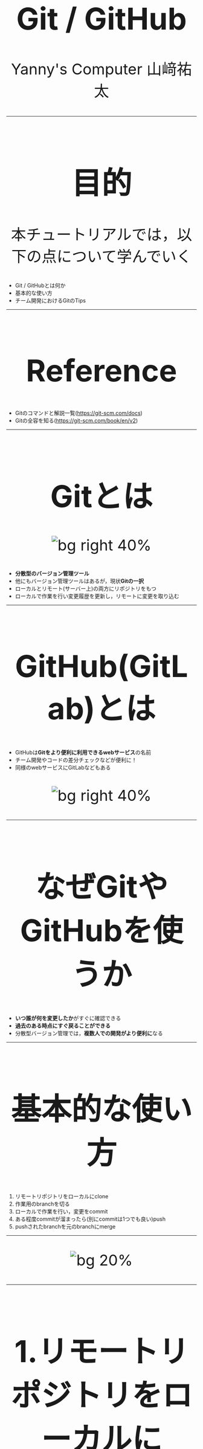 <!-- 
$theme: uncover
template: invert
-->

# Git / GitHub

Yanny's Computer 山﨑祐太

<style scoped="scoped">
    h1 {
        text-align: center;
        font-size: 100px;
    }
    p {
        text-align: center;
        font-size: 40px;
    }
</style>

---
<!-- paginate: true -->

# 目的

本チュートリアルでは，以下の点について学んでいく

- Git / GitHubとは何か
- 基本的な使い方
- チーム開発におけるGitのTips

---

# Reference

- Gitのコマンドと解説一覧(https://git-scm.com/docs)
- Gitの全容を知る(https://git-scm.com/book/en/v2)

---

# Gitとは

![bg right 40%](https://git-scm.com/images/logos/downloads/Git-Logo-2Color.png)

- **分散型のバージョン管理ツール**
- 他にもバージョン管理ツールはあるが，現状**Gitの一択**
- ローカルとリモート(サーバー上)の両方にリポジトリをもつ
- ローカルで作業を行い変更履歴を更新し，リモートに変更を取り込む

---

# GitHub(GitLab)とは

- GitHubは**Gitをより便利に利用できるwebサービス**の名前
- チーム開発やコードの差分チェックなどが便利に！
- 同様のwebサービスにGitLabなどもある

![bg right 40%](https://github.githubassets.com/images/modules/logos_page/GitHub-Logo.png)

---

# なぜGitやGitHubを使うか

- **いつ誰が何を変更したか**がすぐに確認できる
- **過去のある時点にすぐ戻ることができる**
- 分散型バージョン管理では，**複数人での開発がより便利に**なる

---

# 基本的な使い方

1. リモートリポジトリをローカルにclone
2. 作業用のbranchを切る
3. ローカルで作業を行い，変更をcommit
4. ある程度commitが溜まったら(別にcommitは1つでも良い)push
5. pushされたbranchを元のbranchにmerge

---

![bg 20%](https://cdn.shopify.com/s/files/1/1061/1924/products/Thinking_Face_Emoji_large.png?v=1480481060)

---

# 1.リモートリポジトリをローカルにclone

```shell
git clone -b develop https://github.com/yutayamazaki/Tutorials.git
```

- GitHubなどからリポジトリをローカルに取ってくる

- `-b develop`でdevelopブランチを取ってくるという意味(ブランチは後で解説)

- リモートから取ってきて，ローカルで作業，リモートに変更を取り込むと言う流れになる

---

# 2. 作業用ブランチを切る

```shell
git checkout -b feature/fix_yamazaki
```

- `git checkout -b ブランチ名`でブランチを作成する
- とりあえず`feature/変更や機能の名前`というブランチを作成すればok
- 作業をcommitした後にこのブランチを元のブランチにマージする

---

# branch

- Gitで管理している履歴を枝分かれさせたもの
- 複数のブランチを作成してそれを本流に結合するという流れで開発する
- これにより複数人や複数チームが並行して別機能の開発を行える

---

# 3. ローカルで作業を行い，変更をcommit

```shell
git add yamazaki.md
git commit -m "add yamazaki.md"
```

- `git add file名`でステージングエリアに上げる
- `git commit -m "コミットメッセージ"`で変更を記録する

---

# commit

- Gitにおけるバージョン管理の単位
- ひとまとまりの作業を行うたびにcommitを行い，適宜変更を記録していく
- `git commit -m "コミットメッセージ"`でcommitする
- メッセージは`fix function`など「動詞+目的語」で何をどうしたかを書く
    - 参考記事：[GitHubで使われている実用英語コメント集](https://qiita.com/shikichee/items/a5f922a3ef3aa58a1839)
- commitの単位はひとまずは大きすぎなければok

---

# add

- Gitでcommit出来るのはステージングエリアにあるファイルだけ
- ステージングエリアがあることで，commitの単位を調整できる
- 以下の流れでcommitを行う
    1. ファイルに変更を加える
    2. ステージングエリアに追加
    3. commit

![bg right 80%](https://git-scm.com/figures/18333fig0106-tn.png)

---

# 4. ある程度commitが溜まったらpush

```shell
git push origin feature/fix_yamazaki
```

- 自分の作業ブランチをリモートに送る
- その後GitHubやGitLabでプルリクエストやマージリクエストを作成
- コードレビューや修正を経て元のブランチにマージされる

---

# GitのTips

<style scoped="scoped">
    h1 {
        text-align: center;
        font-size: 100px;
    }
</style>

---

# commitのTips

- commitはレビューの際に確認していく単位でもある
    - 大きすぎても小さすぎても面倒
    - **困ったときはより小さくまとめる(レビューしやすい)**

- **開発時にどんな変更が加えられたのかをコミットメッセージで確認**していく
    - メッセージは分かりやすく
    - commitが**意味のあるまとまり**だと理解しやすくなる！

---

# Pull Request(Merge Request)のTips

- GitHubではPull Request，GitLabではMerge Requestと呼ばれる
- 作業ブランチを元のブランチに統合する処理のこと
- Descriptionに何の変更を施したかを書く
    - 変更された機能だけでなく，その開発の背景や目的などがあるとなお良い

---

# 頻出Gitコマンド集

<style scoped="scoped">
    h1 {
        text-align: center;
        font-size: 80px;
    }
</style>

---

# 確認系のコマンド

#### ・現状確認
今いるブランチや変更されたファイルがステージングされているかなどを確認．

```shell
git status
```

#### ・直近数個のcommitのログを確認
```shell
git log
```

#### ・ステージング前のファイルの変更の差分を確認
追加した部分が緑，削除した分が赤で表示される．
```shell
git diff filename
```

---

# 作業取り消し系のコマンド

#### ・addの取り消し


```shell
git reset filename
```

#### ・commitの取り消し

```shell
git reset HEAD^
```

---

# Gitの流れを体験する

<style scoped="scoped">
    h1 {
        text-align: center;
        font-size: 80px;
    }
</style>

---

# やること

- https://github.com/yutayamazaki/Tutorials.git をforkしてローカルにcloneする
- 適当なファイルを作ってその変更をcommitする
- 自分のリモートリポジトリにpush
- 元のリモートリポジトリにPull Requestを送る
